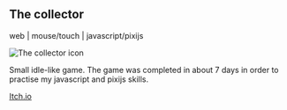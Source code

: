 ## The collector

web | mouse/touch | javascript/pixijs

<img id="icon" src="../images/icon_the-collector.png" alt="The collector icon"/>

Small idle-like game.
The game was completed in about 7 days in order to practise my javascript and pixijs skills.

<a class="button" href="https://darkdimension.itch.io/the-collector">Itch.io</a>
